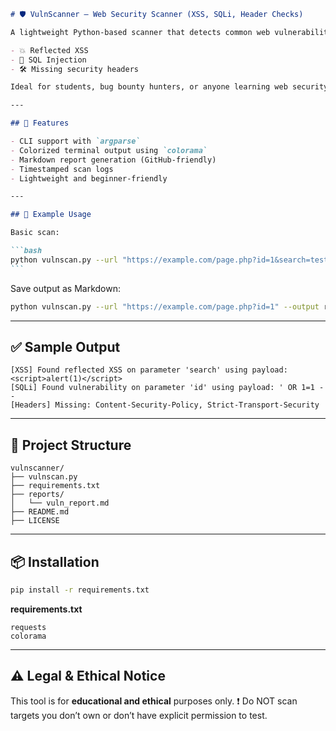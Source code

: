 ````markdown
# 🛡️ VulnScanner – Web Security Scanner (XSS, SQLi, Header Checks)

A lightweight Python-based scanner that detects common web vulnerabilities:

- 💥 Reflected XSS
- 💉 SQL Injection
- 🛠 Missing security headers

Ideal for students, bug bounty hunters, or anyone learning web security.

---

## 🚀 Features

- CLI support with `argparse`
- Colorized terminal output using `colorama`
- Markdown report generation (GitHub-friendly)
- Timestamped scan logs
- Lightweight and beginner-friendly

---

## 🧪 Example Usage

Basic scan:

```bash
python vulnscan.py --url "https://example.com/page.php?id=1&search=test"
```
````

Save output as Markdown:

```bash
python vulnscan.py --url "https://example.com/page.php?id=1" --output reports/vuln_report.md
```

---

## ✅ Sample Output

```text
[XSS] Found reflected XSS on parameter 'search' using payload: <script>alert(1)</script>
[SQLi] Found vulnerability on parameter 'id' using payload: ' OR 1=1 --
[Headers] Missing: Content-Security-Policy, Strict-Transport-Security
```

---

## 📂 Project Structure

```
vulnscanner/
├── vulnscan.py
├── requirements.txt
├── reports/
│   └── vuln_report.md
├── README.md
├── LICENSE
```

---

## 📦 Installation

```bash
pip install -r requirements.txt
```

**requirements.txt**

```
requests
colorama
```

---

## ⚠️ Legal & Ethical Notice

This tool is for **educational and ethical** purposes only.
❗ Do NOT scan targets you don’t own or don’t have explicit permission to test.
